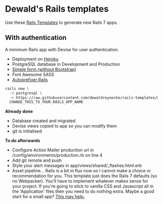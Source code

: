 # Dewald's Rails templates

Use these [Rails Templates](http://guides.rubyonrails.org/rails_application_templates.html) to generate new Rails 7 apps.

## With authentication

A minimum Rails app with Devise for user authentication.
- Deployment on [Heroku](https://www.heroku.com/)
- PostgreSQL database in Development and Production
- [Simple form (without Bootstrap)](https://github.com/heartcombo/simple_form)
- Font Awesome SASS
- [Autoprefixer Rails](https://github.com/ai/autoprefixer-rails)

```bash
rails new \
  -d postgresql \
  -m https://raw.githubusercontent.com/dewaldreynecke/rails-templates/main/auth.rb \
  CHANGE_THIS_TO_YOUR_RAILS_APP_NAME
```

**Already done**
- Database created and migrated
- Devise views copied to app so you can modify them
- git is initialised

**To do afterwards**
- Configure Action Mailer production url in /config/environments/production.rb on line 4
- Add git remote and push
- Style your alert messages in app/views/shared/_flashes.html.erb
- Asset pipeline... Rails is a bit in flux now so I cannot make a choice or recommendation for you. This template just does the Rails 7 defaults (so no Webpacker). You'll have to implement whatever makes sense for your project. If you're going to stick to vanilla CSS and Javascript all in the 'Application' files then you need to do nothing extra. Maybe a good start for a small app? [This may help.](https://discuss.rubyonrails.org/t/guide-to-rails-7-and-the-asset-pipeline/80851)
